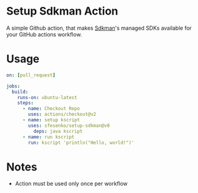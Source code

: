 # Setup Sdkman Action
A simple Github action, that makes [Sdkman](https://sdkman.io)'s managed SDKs available for your GitHub actions workflow.
# Usage

```yml
on: [pull_request]

jobs:
  build:
    runs-on: ubuntu-latest
    steps:
      - name: Checkout Repo
        uses: actions/checkout@v2
      - name: setup kscript
        uses: sfesenko/setup-sdkman@v0
          deps: java kscript
      - name: run kscript
        run: kscript 'println("Hello, world!")'
```

# Notes

- Action must be used only once per workflow